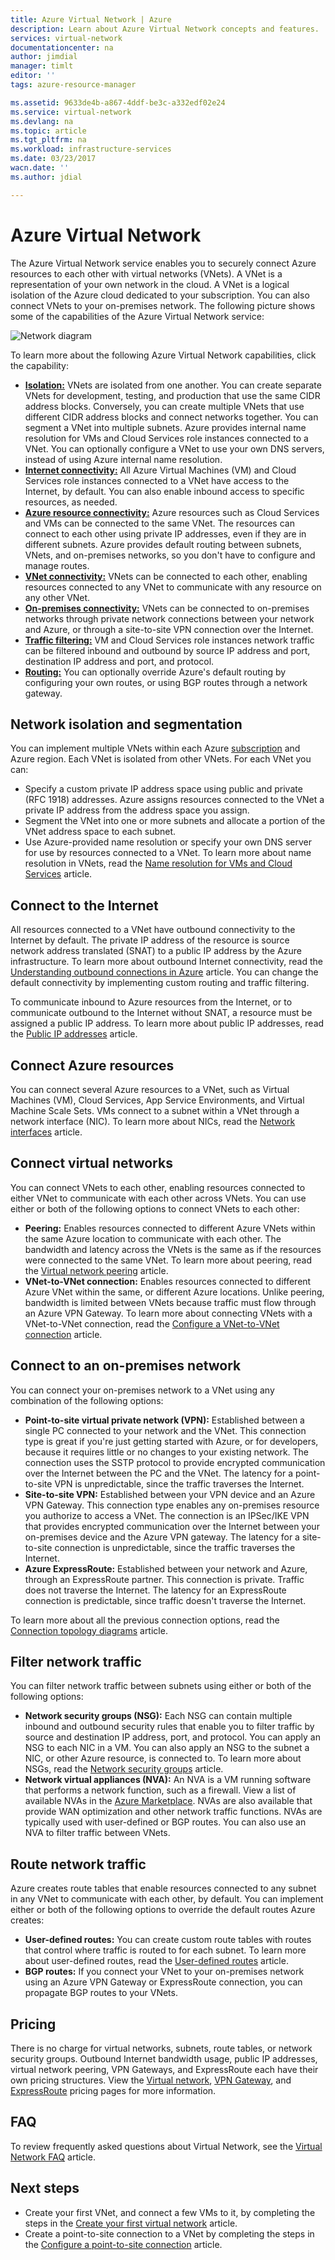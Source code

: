 ```yaml
---
title: Azure Virtual Network | Azure
description: Learn about Azure Virtual Network concepts and features.
services: virtual-network
documentationcenter: na
author: jimdial
manager: timlt
editor: ''
tags: azure-resource-manager

ms.assetid: 9633de4b-a867-4ddf-be3c-a332edf02e24
ms.service: virtual-network
ms.devlang: na
ms.topic: article
ms.tgt_pltfrm: na
ms.workload: infrastructure-services
ms.date: 03/23/2017
wacn.date: ''
ms.author: jdial

---
```

# Azure Virtual Network

The Azure Virtual Network service enables you to securely connect Azure resources to each other with virtual networks (VNets). A VNet is a representation of your own network in the cloud. A VNet is a logical isolation of the Azure cloud dedicated to your subscription. You can also connect VNets to your on-premises network. The following picture shows some of the capabilities of the Azure Virtual Network service:

![Network diagram](./media/virtual-networks-overview/virtual-network-overview.png)

To learn more about the following Azure Virtual Network capabilities, click the capability:

- **[Isolation:](#isolation)** VNets are isolated from one another. You can create separate VNets for development, testing, and production that use the same CIDR address blocks. Conversely, you can create multiple VNets that use different CIDR address blocks and connect networks together. You can segment a VNet into multiple subnets. Azure provides internal name resolution for VMs and Cloud Services role instances connected to a VNet. You can optionally configure a VNet to use your own DNS servers, instead of using Azure internal name resolution.
- **[Internet connectivity:](#internet)** All Azure Virtual Machines (VM) and Cloud Services role instances connected to a VNet have access to the Internet, by default. You can also enable inbound access to specific resources, as needed.
- **[Azure resource connectivity:](#within-vnet)** Azure resources such as Cloud Services and VMs can be connected to the same VNet. The resources can connect to each other using private IP addresses, even if they are in different subnets. Azure provides default routing between subnets, VNets, and on-premises networks, so you don't have to configure and manage routes.
- **[VNet connectivity:](#connect-vnets)** VNets can be connected to each other, enabling resources connected to any VNet to communicate with any resource on any other VNet.
- **[On-premises connectivity:](#connect-on-premises)** VNets can be connected to on-premises networks through private network connections between your network and Azure, or through a site-to-site VPN connection over the Internet.
- **[Traffic filtering:](#filtering)** VM and Cloud Services role instances network traffic can be filtered inbound and outbound by source IP address and port, destination IP address and port, and protocol.
- **[Routing:](#routing)** You can optionally override Azure's default routing by configuring your own routes, or using BGP routes through a network gateway.

## <a name = "isolation"></a>Network isolation and segmentation

You can implement multiple VNets within each Azure [subscription](../azure-glossary-cloud-terminology.md?toc=%2fvirtual-network%2ftoc.json#subscription) and Azure region. Each VNet is isolated from other VNets. For each VNet you can:

- Specify a custom private IP address space using public and private (RFC 1918) addresses. Azure assigns resources connected to the VNet a private IP address from the address space you assign.
- Segment the VNet into one or more subnets and allocate a portion of the VNet address space to each subnet.
- Use Azure-provided name resolution or specify your own DNS server for use by resources connected to a VNet. To learn more about name resolution in VNets, read the [Name resolution for VMs and Cloud Services](virtual-networks-name-resolution-for-vms-and-role-instances.md) article.

## <a name = "internet"></a>Connect to the Internet
All resources connected to a VNet have outbound connectivity to the Internet by default. The private IP address of the resource is source network address translated (SNAT) to a public IP address by the Azure infrastructure. To learn more about outbound Internet connectivity, read the [Understanding outbound connections in Azure](../load-balancer/load-balancer-outbound-connections.md?toc=%2fvirtual-network%2ftoc.json#standalone-vm-with-no-instance-level-public-ip-address) article. You can change the default connectivity by implementing custom routing and traffic filtering.

To communicate inbound to Azure resources from the Internet, or to communicate outbound to the Internet without SNAT, a resource must be assigned a public IP address. To learn more about public IP addresses, read the [Public IP addresses](virtual-network-public-ip-address.md) article.

## <a name="within-vnet"></a>Connect Azure resources
You can connect several Azure resources to a VNet, such as Virtual Machines (VM), Cloud Services, App Service Environments, and Virtual Machine Scale Sets. VMs connect to a subnet within a VNet through a network interface (NIC). To learn more about NICs, read the [Network interfaces](virtual-network-network-interface.md) article.

## <a name="connect-vnets"></a>Connect virtual networks

You can connect VNets to each other, enabling resources connected to either VNet to communicate with each other across VNets. You can use either or both of the following options to connect VNets to each other:

- **Peering:** Enables resources connected to different Azure VNets within the same Azure location to communicate with each other. The bandwidth and latency across the VNets is the same as if the resources were connected to the same VNet. To learn more about peering, read the [Virtual network peering](virtual-network-peering-overview.md) article.
- **VNet-to-VNet connection:** Enables resources connected to different Azure VNet within the same, or different Azure locations. Unlike peering, bandwidth is limited between VNets because traffic must flow through an Azure VPN Gateway. To learn more about connecting VNets with a VNet-to-VNet connection, read the [Configure a VNet-to-VNet connection](../vpn-gateway/vpn-gateway-howto-vnet-vnet-resource-manager-portal.md?toc=%2fvirtual-network%2ftoc.json) article.

## <a name="connect-on-premises"></a>Connect to an on-premises network

You can connect your on-premises network to a VNet using any combination of the following options:

- **Point-to-site virtual private network (VPN):** Established between a single PC connected to your network and the VNet. This connection type is great if you're just getting started with Azure, or for developers, because it requires little or no changes to your existing network. The connection uses the SSTP protocol to provide encrypted communication over the Internet between the PC and the VNet. The latency for a point-to-site VPN is unpredictable, since the traffic traverses the Internet.
- **Site-to-site VPN:** Established between your VPN device and an Azure VPN Gateway. This connection type enables any on-premises resource you authorize to access a VNet. The connection is an IPSec/IKE VPN that provides encrypted communication over the Internet between your on-premises device and the Azure VPN gateway. The latency for a site-to-site connection is unpredictable, since the traffic traverses the Internet.
- **Azure ExpressRoute:** Established between your network and Azure, through an ExpressRoute partner. This connection is private. Traffic does not traverse the Internet. The latency for an ExpressRoute connection is predictable, since traffic doesn't traverse the Internet.

To learn more about all the previous connection options, read the [Connection topology diagrams](../vpn-gateway/vpn-gateway-about-vpngateways.md?toc=%2fvirtual-network%2ftoc.json#a-namediagramsaconnection-topology-diagrams) article.

## <a name="filtering"></a>Filter network traffic
You can filter network traffic between subnets using either or both of the following options:

- **Network security groups (NSG):** Each NSG can contain multiple inbound and outbound security rules that enable you to filter traffic by source and destination IP address, port, and protocol. You can apply an NSG to each NIC in a VM. You can also apply an NSG to the subnet a NIC, or other Azure resource, is connected to. To learn more about NSGs, read the [Network security groups](virtual-networks-nsg.md) article.
- **Network virtual appliances (NVA):** An NVA is a VM running software that performs a network function, such as a firewall. View a list of available NVAs in the [Azure Marketplace](https://azuremarketplace.microsoft.com/marketplace/apps/category/networking?page=1&subcategories=appliances). NVAs are also available that provide WAN optimization and other network traffic functions. NVAs are typically used with user-defined or BGP routes. You can also use an NVA to filter traffic between VNets.

## <a name="routing"></a>Route network traffic

Azure creates route tables that enable resources connected to any subnet in any VNet to communicate with each other, by default. You can implement either or both of the following options to override the default routes Azure creates:

- **User-defined routes:** You can create custom route tables with routes that control where traffic is routed to for each subnet. To learn more about user-defined routes, read the [User-defined routes](virtual-networks-udr-overview.md) article.
- **BGP routes:** If you connect your VNet to your on-premises network using an Azure VPN Gateway or ExpressRoute connection, you can propagate BGP routes to your VNets.

## Pricing

There is no charge for virtual networks, subnets, route tables, or network security groups. Outbound Internet bandwidth usage, public IP addresses, virtual network peering, VPN Gateways, and ExpressRoute each have their own pricing structures. View the [Virtual network](https://www.azure.cn/pricing/details/networking/), [VPN Gateway](https://www.azure.cn/pricing/details/vpn-gateway/), and [ExpressRoute](https://www.azure.cn/pricing/details/expressroute/) pricing pages for more information.

## FAQ

To review frequently asked questions about Virtual Network, see the [Virtual Network FAQ](virtual-networks-faq.md) article.

## <a name="next-steps"></a>Next steps

- Create your first VNet, and connect a few VMs to it, by completing the steps in the [Create your first virtual network](virtual-network-get-started-vnet-subnet.md) article.
- Create a point-to-site connection to a VNet by completing the steps in the [Configure a point-to-site connection](../vpn-gateway/vpn-gateway-howto-point-to-site-resource-manager-portal.md?toc=%2fvirtual-network%2ftoc.json) article.
